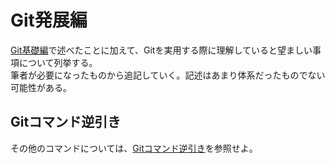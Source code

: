 # Git発展編
[Git基礎編](./fundamentals-of-git.html)で述べたことに加えて、Gitを実用する際に理解していると望ましい事項について列挙する。  
筆者が必要になったものから追記していく。記述はあまり体系だったものでない可能性がある。

## Gitコマンド逆引き
その他のコマンドについては、[Gitコマンド逆引き](./git-commands.html)を参照せよ。





<!-- 
* git 一般
    * https://snowsystem.net/git/git-master/git-1/
    * https://backlog.com/ja/git-tutorial/
    * https://note.com/asahi_ictrad/n/n8764312bd843
    * https://qiita.com/_ha1f/items/2dca1047c57d4f0bd465
    * [Git の仕組み (1) - こせきの技術日記](https://koseki.hatenablog.com/entry/2014/04/22/inside-git-1)  
    * [Git の仕組み (2) - コミット・ブランチ・タグ - こせきの技術日記](https://koseki.hatenablog.com/entry/2014/06/11/inside-git-2)  
    * [【Git】新人エンジニア、git pushまでの道 - Qiita](https://qiita.com/yukibe/items/9ef9d54f2e7d53cfb51c)  
    * [あなたはまだGitを使いこなせていない - Qiita](https://qiita.com/hitochan/items/32f43181a3e7db342188)  
* リモートリポジトリ作成後の初手
    * https://prograshi.com/general/git/create-a-new-repository-on-the-command-line/
    echo "# yatabashi.github.io" >> README.md
        README書き込み
    git init
        git開始
    git add README.md
        ステージング
    git commit -m "initial commit"
        ローカルリポジトリに追加
    git branch -M main
        現在の（ローカル？）リポジトリ内のブランチに名前を設定
        https://qiita.com/obonno3/items/f44bb730facc29a3b7d5
    git remote add origin https://github.com/yatabashi/yatabashi.github.io.git
        対応するリモートリポジトリを設定
    git push -u origin main
        リモートリポジトリにpushしつつ、現在のローカルのブランチに対応する、リモート内のupstreamブランチを設定する？
* 過去のコミットを参照する
    * https://qiita.com/yagaodekawasu/items/18a2c395722a4f012338
    * https://prograshi.com/general/git/meaning-of-head-and-at-mark/
* checkout, switch; reset, restore
    * https://www.sejuku.net/blog/71457
    * https://kakakakakku.hatenablog.com/entry/2020/04/08/151627
    * https://ebc-2in2crc.hatenablog.jp/entry/2020/11/22/130521
* リモート追跡ブランチ
    * 後述するリモートリポジトリを設定した場合、ローカルリポジトリ内のブランチにはそれぞれ、リモート追跡ブランチと呼ばれる、リモートリポジトリ内の対応するブランチ（＝上流ブランチ）を追跡する（反映する）ブランチが設定される。リモート追跡ブランチは、変更をリモートリポジトリからローカルリポジトリに取り込む際に利用される。
    [Git で「追跡ブランチ」って言うのやめましょう - Qiita](https://qiita.com/uasi/items/69368c17c79e99aaddbf)  
* pull, fetch
    * https://tech-blog.rakus.co.jp/entry/20220805/git
    * リモートリポジトリ内のあるブランチを、フェッチはリモート追跡ブランチに、プルは*作業中のワークツリーに、*「マージ」する。次のコマンドは、どちらもリモートのoriginリポジトリ内のmainブランチを「マージ」してきている。フェッチだけでは変更がワークツリーに反映されないことに注意せよ。そのためには別途マージが必要である。
    ```
    git fetch origin main
    git pull origin main
    ```
    [【初心者向け】git fetch、git merge、git pullの違いについて - Qiita](https://qiita.com/wann/items/688bc17460a457104d7d)

    リモート追跡ブランチってリモート（origin）がmasterブランチ、ローカルがmainブランチだったらorigin/master？
    「作業中のワークツリーに」は本当？非ブランチのコミットへもプルできる？
    * git pushがリモートリポジトリにおけるgit merge main(localの) のことであることを記述
* git diff
    * https://qiita.com/shibukk/items/8c9362a5bd399b9c56be
    * https://kemarii.com/blog/git/git-diff-cached/
    * ステージした変更を参照する
        * https://qiita.com/miriwo/items/74ec1cfe2f4754d4cb8a
* インデックスの正体
    * [Gitのインデックスの中身](https://zenn.dev/kaityo256/articles/inside_the_index)
git switchによってコミットがどこからも参照されなくなることがあるという話

git addのオプション
    git add -u
    ```
    `-u`オプションを用いると、已にGitで管理されている全てのファイルに生じた変更が登録される。
    ```
    git add -A
    ```
    `-A`オプションを用いると、`-u`オプションでステージされるものに加えて、まだGitに管理されていないファイルにおける変更（すなわちGit管理下へのそのファイルの追加）もステージされる。

概念の導入
    HEADはコミットも指せる
    ブランチでないコミットにもいられる（detached HEAD）、そうしたコミットに関わる操作もいろいろできる、という話
        遡ってブランチを作成する
        detached HEAD
            HEADは、通常ブランチを指定し、コミットを指定している状態は「detached HEAD」と呼ばれる。この状態でコミットを行っても、そのコミットを参照できるブランチがないことに注意せよ。
    最初のコミットがあるまではブランチもHEADも存在しない
    リモート追跡ブランチ

[gitconfig の基本を理解する - Qiita](https://qiita.com/shionit/items/fb4a1a30538f8d335b35)

git reset --soft: コミットを取り消す


### ブランチをマージする
現在のブランチに別のブランチでの変更状況を取り込んだコミットを作成する。注意すべきことに、あくまで変更を取り込んでくるのであって、それらを統合する訳ではない。次のコマンドは、現在のブランチ（例えばmain）にsubブランチを取り込む。このとき、mainブランチはここで生成される、（元の）mainとsubを親とするマージコミットに移動する。subブランチは移動しない。
```
git merge sub
```
マージを行う際、コンフリクト（食い違う変更が混在すること）が発生することがある。その場合、どの変更を採用するかを手動のファイル編集で選択したのち、ステージ・コミットをする（`git merge --continue`でまとめて行うこともできるらしい）か、マージを取り消す（`git merge --abort`による）かのどちらかを行う必要がある。

    ブランチ以外から操作できるか？

参考：
* [ブランチの統合｜サル先生のGit入門【プロジェクト管理ツールBacklog】](https://backlog.com/ja/git-tutorial/stepup/04/)
* [git merge(マージ)とは何か？使い方を実例で解説｜-mオプションでコミットメッセージを指定する方法](https://prograshi.com/general/git/how-to-use-git-merge/)
* [git merge でのコンフリクト(競合)の解決方法まとめ \| WWWクリエイターズ](https://www-creators.com/archives/1938)

### リモートリポジトリの状態をローカルにコピーする
すでにリモートリポジトリに存在するプロジェクトをローカルにダウンロードしたい場合、クローンを行えばよい。次のコマンドは、URLのリモートリポジトリにあるファイル群を含む新たなディレクトリを、現在の位置に作成する。
```
git clone https://github.com/xxx/yyy.git
```